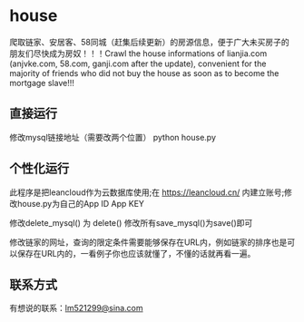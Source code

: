 # house
爬取链家、安居客、58同城（赶集后续更新）的房源信息，便于广大未买房子的朋友们尽快成为房奴！！！Crawl the house informations of lianjia.com (anjvke.com, 58.com, ganji.com after the update), convenient for the majority of friends who did not buy the house as soon as to become the mortgage slave!!!

## 直接运行
修改mysql链接地址（需要改两个位置）
python house.py

## 个性化运行
此程序是把leancloud作为云数据库使用;在 https://leancloud.cn/ 内建立账号;修改house.py为自己的App ID App KEY

修改delete_mysql() 为 delete() 修改所有save_mysql()为save()即可

修改链家的网址，查询的限定条件需要能够保存在URL内，例如链家的排序也是可以保存在URL内的，一看例子你也应该就懂了，不懂的话就再看一遍。

## 联系方式
有想说的联系：lm521299@sina.com

